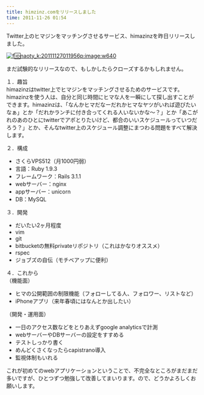 ```yaml
---
title: himzinz.comをリリースしました
time: 2011-11-26 01:54
---
```


Twitter上のヒマジンをマッチングさせるサービス、himazinzを昨日リリースしました。

[![f:id:naoty_k:20111127011956p:image:w640](http://cdn-ak.f.st-hatena.com/images/fotolife/n/naoty_k/20111127/20111127011956.png "f:id:naoty\_k:20111127011956p:image:w640")](http://f.hatena.ne.jp/naoty_k/20111127011956)

まだ試験的なリリースなので、もしかしたらクローズするかもしれません。

１．趣旨  
himazinzはtwitter上でヒマジンをマッチングさせるためのサービスです。himazinzを使う人は、自分と同じ時間にヒマな人を一瞬にして探し出すことができます。himazinzは、「なんかヒマだなーだれかヒマなヤツがいれば遊びたいなぁ」とか「だれかランチに付き合ってくれる人いないかな〜？」とか「あこがれのあのひとにtwitterでアポとりたいけど、都合のいいスケジュールっていつだろう？」とか、そんなtwitter上のスケジュール調整にまつわる問題をすべて解決します。

２．構成

- さくらVPS512（月1000円弱）
- 言語：Ruby 1.9.3
- フレームワーク：Rails 3.1.1
- webサーバー：nginx
- appサーバー：unicorn
- DB：MySQL

３．開発

- だいたい2ヶ月程度
- vim
- git
- bitbucketの無料privateリポジトリ（これはかなりオススメ）
- rspec
- ジョブズの自伝（モチベアップに便利）

４．これから  
（機能面）

- ヒマの公開範囲の制限機能（フォローしてる人、フォロワー、リストなど）
- iPhoneアプリ（来年春頃にはなんとか出したい）

（開発・運用面）

- 一日のアクセス数などをとりあえずgoogle analyticsで計測
- webサーバーやDBサーバーの設定をすすめる
- テストしっかり書く
- めんどくさくなったらcapistrano導入
- 監視体制もいれる

これが初めてのwebアプリケーションということで、不完全なところがまだまだ多いですが、ひとつずつ勉強して改善してまいります。ので、どうかよろしくお願いします。
